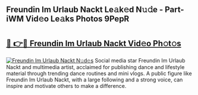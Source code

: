 ## Freundin Im Urlaub Nackt Le𝚊k𝚎d N𝚞𝚍e - Part-iWM Vid𝚎o Le𝚊ks Photos 9PepR

# <h2><a href="http://fb7bs1.evod.top/?m=Freundin+Im+Urlaub+Nackt">🔗 👉🔴 Freundin Im Urlaub Nackt Vid𝚎o Ph𝚘t𝚘s</a></h2>

[![Freundin Im Urlaub Nackt N𝚞d𝚎s](https://i.imgur.com/8V9OHl7.gif)](http://fb7bs1.evod.top/?m=Freundin+Im+Urlaub+Nackt)
Social media star Freundin Im Urlaub Nackt and multimedia artist, acclaimed for publishing dance and lifestyle material through trending dance routines and mini vlogs. A public figure like Freundin Im Urlaub Nackt, with a large following and a strong voice, can inspire and motivate others to make a difference. 
